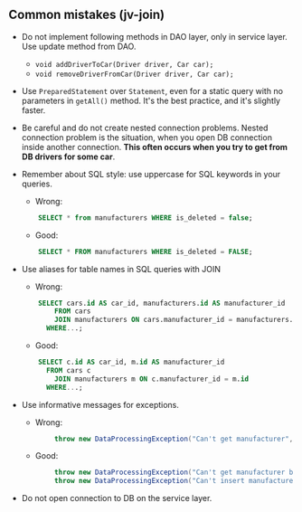 ## Common mistakes (jv-join)

* Do not implement following methods in DAO layer, only in service layer. Use update method from DAO.
    - ```void addDriverToCar(Driver driver, Car car);```
    - ```void removeDriverFromCar(Driver driver, Car car);```
* Use `PreparedStatement` over `Statement`, even for a static query with no parameters in `getAll()` method. It's the best practice, and it's slightly faster.
* Be careful and do not create nested connection problems. Nested connection problem is the situation, when you open DB connection inside another connection. **This often occurs when you try to get from DB drivers for some car**.
* Remember about SQL style: use uppercase for SQL keywords in your queries.

    - Wrong:
    ```sql
        SELECT * from manufacturers WHERE is_deleted = false;                    
    ```
    - Good:
    ```sql
        SELECT * FROM manufacturers WHERE is_deleted = FALSE;
    ```  
* Use aliases for table names in SQL queries with JOIN 

    - Wrong:
    ```sql
        SELECT cars.id AS car_id, manufacturers.id AS manufacturer_id
            FROM cars
            JOIN manufacturers ON cars.manufacturer_id = manufacturers.id
          WHERE...;                     
    ```
    - Good:
    ```sql
        SELECT c.id AS car_id, m.id AS manufacturer_id
          FROM cars c
            JOIN manufacturers m ON c.manufacturer_id = m.id
          WHERE...;
    ``` 
* Use informative messages for exceptions.

    - Wrong:
    ```java
            throw new DataProcessingException("Can't get manufacturer", e);
    ```
    - Good:
    ```java
            throw new DataProcessingException("Can't get manufacturer by id " + id, e);
            throw new DataProcessingException("Can't insert manufacturer " + manufacturer, e);
    ``` 
* Do not open connection to DB on the service layer.
